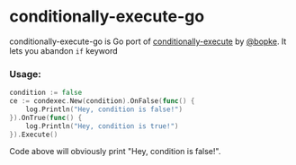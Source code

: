 # conditionally-execute-go
conditionally-execute-go is Go port of [conditionally-execute](https://github.com/bopke/conditionally-execute) by [@bopke](https://github.com/bopke).
It lets you abandon `if` keyword
### Usage:
```go
condition := false
ce := condexec.New(condition).OnFalse(func() {
    log.Println("Hey, condition is false!")
}).OnTrue(func() {
    log.Println("Hey, condition is true!")
}).Execute()
```
Code above will obviously print "Hey, condition is false!".
